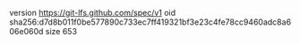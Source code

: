 version https://git-lfs.github.com/spec/v1
oid sha256:d7d8b011f0be577890c733ec7ff419321bf3e23c4fe78cc9460adc8a606e060d
size 653
